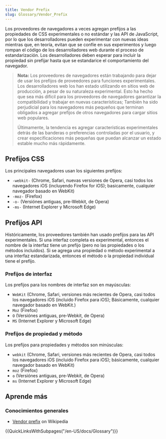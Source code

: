 ```yaml
---
title: Vendor Prefix
slug: Glossary/Vendor_Prefix
---
```


Los proveedores de navegadores a veces agregan prefijos a las propiedades de CSS experimentales o no estándar y las API de JavaScript, por lo que los desarrolladores pueden experimentar con nuevas ideas mientras que, en teoría, evitan que se confíe en sus experimentos y luego rompan el código de los desarrolladores web durante el proceso de estandarización. Los desarrolladores deben esperar para incluir la propiedad sin prefijar hasta que se estandarice el comportamiento del navegador.

> **Nota:** Los proveedores de navegadores están trabajando para dejar de usar los prefijos de proveedores para funciones experimentales. Los desarrolladores web los han estado utilizando en sitios web de producción, a pesar de su naturaleza experimental. Esto ha hecho que sea más difícil para los proveedores de navegadores garantizar la compatibilidad y trabajar en nuevas características; También ha sido perjudicial para los navegadores más pequeños que terminan obligados a agregar prefijos de otros navegadores para cargar sitios web populares.
>
> Últimamente, la tendencia es agregar características experimentales detrás de las banderas o preferencias controladas por el usuario, y crear especificaciones más pequeñas que puedan alcanzar un estado estable mucho más rápidamente.

## Prefijos CSS

Los principales navegadores usan los siguientes prefijos:

- `-webkit-` (Chrome, Safari, nuevas versiones de Opera, casi todos los navegadores iOS (incluyendo Firefox for iOS); basicamente, cualquier navegador basado en WebKit)
- `-moz-` (Firefox)
- `-o-` (Versiónes antiguas, pre-Webkit, de Opera)
- `-ms-` (Internet Explorer y Microsoft Edge)

## Prefijos API

Históricamente, los proveedores también han usado prefijos para las API experimentales. Si una interfaz completa es experimental, entonces el nombre de la interfaz tiene un prefijo (pero no las propiedades o los métodos incluidos). Si se agrega una propiedad o método experimental a una interfaz estandarizada, entonces el método o la propiedad individual tiene el prefijo.

### Prefijos de interfaz

Los prefijos para los nombres de interfaz son en mayúsculas:

- `WebKit` (Chrome, Safari, versiones más recientes de Opera, casi todos los navegadores iOS (incluido Firefox para iOS); Básicamente, cualquier navegador basado en WebKit.)
- `Moz` (Firefox)
- `O` (Versiónes antiguas, pre-Webkit, de Opera)
- `MS` (Internet Explorer y Microsoft Edge)

### Prefijos de propiedad y método

Los prefijos para propiedades y métodos son minúsculas:

- `webkit` (Chrome, Safari, versiones más recientes de Opera, casi todos los navegadores iOS (incluido Firefox para iOS); básicamente, cualquier navegador basado en WebKit)
- `moz` (Firefox)
- `o` (Versiónes antiguas, pre-Webkit, de Opera)
- `ms` (Internet Explorer y Microsoft Edge)

## Aprende más

### Conocimientos generales

- [Vendor prefix](https://es.wikipedia.org/wiki/CSS_hack#Browser_prefixes) on Wikipedia

{{QuickLinksWithSubpages("/en-US/docs/Glossary")}}

